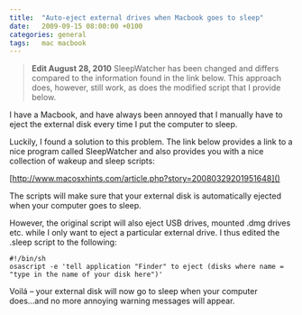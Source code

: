 ```yaml
---
title:  "Auto-eject external drives when Macbook goes to sleep"
date:   2009-09-15 08:00:00 +0100
categories: general
tags:	mac macbook
---
```



> **Edit August 28, 2010** SleepWatcher has been changed and differs compared to
the information found in the link below. This approach does, however, still work,
as does the modified script that I provide below.

I have a Macbook, and have always been annoyed that I manually have to eject the
external disk every time I put the computer to sleep.

Luckily, I found a solution to this problem. The link below provides a link to a
nice program called SleepWatcher and also provides you with a nice collection of
wakeup and sleep scripts:

[http://www.macosxhints.com/article.php?story=20080329201951648]()

The scripts will make sure that your external disk is automatically ejected when
your computer goes to sleep.

However, the original script will also eject USB drives, mounted .dmg drives etc.
while I only want to eject a particular external drive. I thus edited the .sleep
script to the following:

	#!/bin/sh
	osascript -e 'tell application "Finder" to eject (disks where name = "type in the name of your disk here")'

Voilá – your external disk will now go to sleep when your computer does...and no
more annoying warning messages will appear.